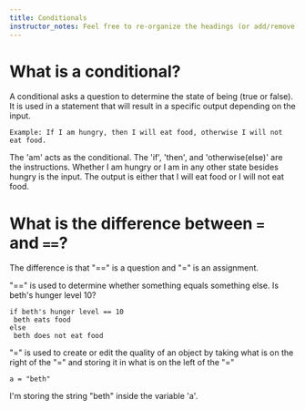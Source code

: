 ```yaml
---
title: Conditionals
instructor_notes: Feel free to re-organize the headings (or add/remove headings) below. We included the headings for your benefit, but it's 100% fine if you want to write your responses in some different structure.
---
```


# What is a conditional?

A conditional asks a question to determine the state of being (true or false). 
It is used in a statement that will result in a specific output depending on the input. 

    Example: If I am hungry, then I will eat food, otherwise I will not eat food.

The 'am' acts as the conditional. 
The 'if', 'then', and 'otherwise(else)' are the instructions. 
Whether I am hungry or I am in any other state besides hungry is the input. 
The output is either that I will eat food or I will not eat food.

 
# What is the difference between `=` and `==`?

The difference is that "==" is a question and "=" is an assignment.

"==" is used to determine whether something equals something else. Is beth's hunger level 10?

    if beth's hunger level == 10
     beth eats food
    else
     beth does not eat food
     
"=" is used to create or edit the quality of an object by taking what is on the right of the "=" and storing it in what is on the left of the "="
    
    a = "beth"

I'm storing the string "beth" inside the variable 'a'.



